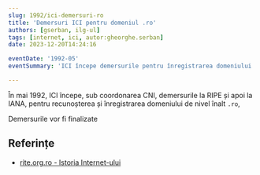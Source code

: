 ```yaml
---
slug: 1992/ici-demersuri-ro
title: 'Demersuri ICI pentru domeniul .ro'
authors: [gserban, ilg-ul]
tags: [internet, ici, autor:gheorghe.serban]
date: 2023-12-20T14:24:16

eventDate: '1992-05'
eventSummary: 'ICI începe demersurile pentru înregistrarea domeniului .ro'

---
```


În mai 1992, ICI începe, sub coordonarea CNI, demersurile la RIPE
și apoi la IANA, pentru recunoșterea și înregistrarea domeniului
de nivel înalt `.ro`,

<!-- truncate -->

Demersurile vor fi finalizate
## Referințe

- [rite.org.ro - Istoria Internet-ului](https://rite.org.ro/istoria-internetului/)
